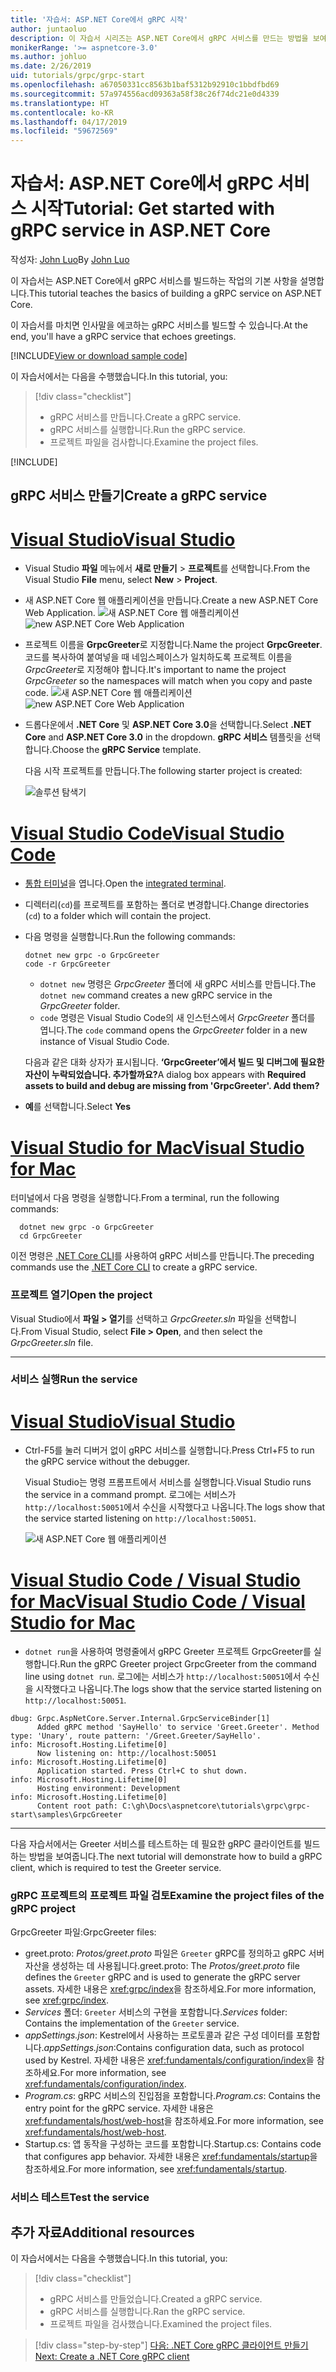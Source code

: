 ```yaml
---
title: '자습서: ASP.NET Core에서 gRPC 시작'
author: juntaoluo
description: 이 자습서 시리즈는 ASP.NET Core에서 gRPC 서비스를 만드는 방법을 보여 줍니다. gRPC 서비스 프로젝트를 만들고, proto 파일을 편집하고, 이중 스트리밍 호출을 추가하는 방법을 알아봅니다.
monikerRange: '>= aspnetcore-3.0'
ms.author: johluo
ms.date: 2/26/2019
uid: tutorials/grpc/grpc-start
ms.openlocfilehash: a67050331cc8563b1baf5312b92910c1bbdfbd69
ms.sourcegitcommit: 57a974556acd09363a58f38c26f74dc21e0d4339
ms.translationtype: HT
ms.contentlocale: ko-KR
ms.lasthandoff: 04/17/2019
ms.locfileid: "59672569"
---
```

# <a name="tutorial-get-started-with-grpc-service-in-aspnet-core"></a><span data-ttu-id="ff22d-104">자습서: ASP.NET Core에서 gRPC 서비스 시작</span><span class="sxs-lookup"><span data-stu-id="ff22d-104">Tutorial: Get started with gRPC service in ASP.NET Core</span></span>

<span data-ttu-id="ff22d-105">작성자: [John Luo](https://github.com/juntaoluo)</span><span class="sxs-lookup"><span data-stu-id="ff22d-105">By [John Luo](https://github.com/juntaoluo)</span></span>

<span data-ttu-id="ff22d-106">이 자습서는 ASP.NET Core에서 gRPC 서비스를 빌드하는 작업의 기본 사항을 설명합니다.</span><span class="sxs-lookup"><span data-stu-id="ff22d-106">This tutorial teaches the basics of building a gRPC service on ASP.NET Core.</span></span>

<span data-ttu-id="ff22d-107">이 자습서를 마치면 인사말을 에코하는 gRPC 서비스를 빌드할 수 있습니다.</span><span class="sxs-lookup"><span data-stu-id="ff22d-107">At the end, you'll have a gRPC service that echoes greetings.</span></span>

[!INCLUDE[View or download sample code](~/includes/grpc/download.md)]

<span data-ttu-id="ff22d-108">이 자습서에서는 다음을 수행했습니다.</span><span class="sxs-lookup"><span data-stu-id="ff22d-108">In this tutorial, you:</span></span>

> [!div class="checklist"]
> * <span data-ttu-id="ff22d-109">gRPC 서비스를 만듭니다.</span><span class="sxs-lookup"><span data-stu-id="ff22d-109">Create a gRPC service.</span></span>
> * <span data-ttu-id="ff22d-110">gRPC 서비스를 실행합니다.</span><span class="sxs-lookup"><span data-stu-id="ff22d-110">Run the gRPC service.</span></span>
> * <span data-ttu-id="ff22d-111">프로젝트 파일을 검사합니다.</span><span class="sxs-lookup"><span data-stu-id="ff22d-111">Examine the project files.</span></span>

[!INCLUDE[](~/includes/net-core-prereqs-all-3.0.md)]

## <a name="create-a-grpc-service"></a><span data-ttu-id="ff22d-112">gRPC 서비스 만들기</span><span class="sxs-lookup"><span data-stu-id="ff22d-112">Create a gRPC service</span></span>

# <a name="visual-studiotabvisual-studio"></a>[<span data-ttu-id="ff22d-113">Visual Studio</span><span class="sxs-lookup"><span data-stu-id="ff22d-113">Visual Studio</span></span>](#tab/visual-studio)

* <span data-ttu-id="ff22d-114">Visual Studio **파일** 메뉴에서 **새로 만들기** > **프로젝트**를 선택합니다.</span><span class="sxs-lookup"><span data-stu-id="ff22d-114">From the Visual Studio **File** menu, select **New** > **Project**.</span></span>
* <span data-ttu-id="ff22d-115">새 ASP.NET Core 웹 애플리케이션을 만듭니다.</span><span class="sxs-lookup"><span data-stu-id="ff22d-115">Create a new ASP.NET Core Web Application.</span></span>
  <span data-ttu-id="ff22d-116">![새 ASP.NET Core 웹 애플리케이션](grpc-start/_static/np_3_0.1.png)</span><span class="sxs-lookup"><span data-stu-id="ff22d-116">![new ASP.NET Core Web Application](grpc-start/_static/np_3_0.1.png)</span></span>
* <span data-ttu-id="ff22d-117">프로젝트 이름을 **GrpcGreeter**로 지정합니다.</span><span class="sxs-lookup"><span data-stu-id="ff22d-117">Name the project **GrpcGreeter**.</span></span> <span data-ttu-id="ff22d-118">코드를 복사하여 붙여넣을 때 네임스페이스가 일치하도록 프로젝트 이름을 *GrpcGreeter*로 지정해야 합니다.</span><span class="sxs-lookup"><span data-stu-id="ff22d-118">It's important to name the project *GrpcGreeter* so the namespaces will match when you copy and paste code.</span></span>
  <span data-ttu-id="ff22d-119">![새 ASP.NET Core 웹 애플리케이션](grpc-start/_static/np_3_0.2.png)</span><span class="sxs-lookup"><span data-stu-id="ff22d-119">![new ASP.NET Core Web Application](grpc-start/_static/np_3_0.2.png)</span></span>
* <span data-ttu-id="ff22d-120">드롭다운에서 **.NET Core** 및 **ASP.NET Core 3.0**을 선택합니다.</span><span class="sxs-lookup"><span data-stu-id="ff22d-120">Select **.NET Core** and **ASP.NET Core 3.0** in the dropdown.</span></span> <span data-ttu-id="ff22d-121">**gRPC 서비스** 템플릿을 선택합니다.</span><span class="sxs-lookup"><span data-stu-id="ff22d-121">Choose the **gRPC Service** template.</span></span>

  <span data-ttu-id="ff22d-122">다음 시작 프로젝트를 만듭니다.</span><span class="sxs-lookup"><span data-stu-id="ff22d-122">The following starter project is created:</span></span>

  ![솔루션 탐색기](grpc-start/_static/se3.0.png)

# <a name="visual-studio-codetabvisual-studio-code"></a>[<span data-ttu-id="ff22d-124">Visual Studio Code</span><span class="sxs-lookup"><span data-stu-id="ff22d-124">Visual Studio Code</span></span>](#tab/visual-studio-code)

* <span data-ttu-id="ff22d-125">[통합 터미널](https://code.visualstudio.com/docs/editor/integrated-terminal)을 엽니다.</span><span class="sxs-lookup"><span data-stu-id="ff22d-125">Open the [integrated terminal](https://code.visualstudio.com/docs/editor/integrated-terminal).</span></span>
* <span data-ttu-id="ff22d-126">디렉터리(`cd`)를 프로젝트를 포함하는 폴더로 변경합니다.</span><span class="sxs-lookup"><span data-stu-id="ff22d-126">Change directories (`cd`) to a folder which will contain the project.</span></span>
* <span data-ttu-id="ff22d-127">다음 명령을 실행합니다.</span><span class="sxs-lookup"><span data-stu-id="ff22d-127">Run the following commands:</span></span>

  ```console
  dotnet new grpc -o GrpcGreeter
  code -r GrpcGreeter
  ```

  * <span data-ttu-id="ff22d-128">`dotnet new` 명령은 *GrpcGreeter* 폴더에 새 gRPC 서비스를 만듭니다.</span><span class="sxs-lookup"><span data-stu-id="ff22d-128">The `dotnet new` command creates a new gRPC service in the *GrpcGreeter* folder.</span></span>
  * <span data-ttu-id="ff22d-129">`code` 명령은 Visual Studio Code의 새 인스턴스에서 *GrpcGreeter* 폴더를 엽니다.</span><span class="sxs-lookup"><span data-stu-id="ff22d-129">The `code` command opens the *GrpcGreeter* folder in a new instance of Visual Studio Code.</span></span>

  <span data-ttu-id="ff22d-130">다음과 같은 대화 상자가 표시됩니다. **‘GrpcGreeter’에서 빌드 및 디버그에 필요한 자산이 누락되었습니다. 추가할까요?**</span><span class="sxs-lookup"><span data-stu-id="ff22d-130">A dialog box appears with **Required assets to build and debug are missing from 'GrpcGreeter'. Add them?**</span></span>
* <span data-ttu-id="ff22d-131">**예**를 선택합니다.</span><span class="sxs-lookup"><span data-stu-id="ff22d-131">Select **Yes**</span></span>

# <a name="visual-studio-for-mactabvisual-studio-mac"></a>[<span data-ttu-id="ff22d-132">Visual Studio for Mac</span><span class="sxs-lookup"><span data-stu-id="ff22d-132">Visual Studio for Mac</span></span>](#tab/visual-studio-mac)

<span data-ttu-id="ff22d-133">터미널에서 다음 명령을 실행합니다.</span><span class="sxs-lookup"><span data-stu-id="ff22d-133">From a terminal, run the following commands:</span></span>

```console
  dotnet new grpc -o GrpcGreeter
  cd GrpcGreeter
```

<span data-ttu-id="ff22d-134">이전 명령은 [.NET Core CLI](/dotnet/core/tools/dotnet)를 사용하여 gRPC 서비스를 만듭니다.</span><span class="sxs-lookup"><span data-stu-id="ff22d-134">The preceding commands use the [.NET Core CLI](/dotnet/core/tools/dotnet) to create a gRPC service.</span></span>

### <a name="open-the-project"></a><span data-ttu-id="ff22d-135">프로젝트 열기</span><span class="sxs-lookup"><span data-stu-id="ff22d-135">Open the project</span></span>

<span data-ttu-id="ff22d-136">Visual Studio에서 **파일 > 열기**를 선택하고 *GrpcGreeter.sln* 파일을 선택합니다.</span><span class="sxs-lookup"><span data-stu-id="ff22d-136">From Visual Studio, select **File > Open**, and then select the *GrpcGreeter.sln* file.</span></span>

<!-- End of VS tabs -->

---

### <a name="run-the-service"></a><span data-ttu-id="ff22d-137">서비스 실행</span><span class="sxs-lookup"><span data-stu-id="ff22d-137">Run the service</span></span>

# <a name="visual-studiotabvisual-studio"></a>[<span data-ttu-id="ff22d-138">Visual Studio</span><span class="sxs-lookup"><span data-stu-id="ff22d-138">Visual Studio</span></span>](#tab/visual-studio)

* <span data-ttu-id="ff22d-139">Ctrl-F5를 눌러 디버거 없이 gRPC 서비스를 실행합니다.</span><span class="sxs-lookup"><span data-stu-id="ff22d-139">Press Ctrl+F5 to run the gRPC service without the debugger.</span></span>

  <span data-ttu-id="ff22d-140">Visual Studio는 명령 프롬프트에서 서비스를 실행합니다.</span><span class="sxs-lookup"><span data-stu-id="ff22d-140">Visual Studio runs the service in a command prompt.</span></span> <span data-ttu-id="ff22d-141">로그에는 서비스가 `http://localhost:50051`에서 수신을 시작했다고 나옵니다.</span><span class="sxs-lookup"><span data-stu-id="ff22d-141">The logs show that the service started listening on `http://localhost:50051`.</span></span>

  ![새 ASP.NET Core 웹 애플리케이션](grpc-start/_static/server_start.png)

# <a name="visual-studio-code--visual-studio-for-mactabvisual-studio-codevisual-studio-mac"></a>[<span data-ttu-id="ff22d-143">Visual Studio Code / Visual Studio for Mac</span><span class="sxs-lookup"><span data-stu-id="ff22d-143">Visual Studio Code / Visual Studio for Mac</span></span>](#tab/visual-studio-code+visual-studio-mac)

* <span data-ttu-id="ff22d-144">`dotnet run`을 사용하여 명령줄에서 gRPC Greeter 프로젝트 GrpcGreeter를 실행합니다.</span><span class="sxs-lookup"><span data-stu-id="ff22d-144">Run the gRPC Greeter project GrpcGreeter from the command line using `dotnet run`.</span></span> <span data-ttu-id="ff22d-145">로그에는 서비스가 `http://localhost:50051`에서 수신을 시작했다고 나옵니다.</span><span class="sxs-lookup"><span data-stu-id="ff22d-145">The logs show that the service started listening on `http://localhost:50051`.</span></span>

```console
dbug: Grpc.AspNetCore.Server.Internal.GrpcServiceBinder[1]
      Added gRPC method 'SayHello' to service 'Greet.Greeter'. Method type: 'Unary', route pattern: '/Greet.Greeter/SayHello'.
info: Microsoft.Hosting.Lifetime[0]
      Now listening on: http://localhost:50051
info: Microsoft.Hosting.Lifetime[0]
      Application started. Press Ctrl+C to shut down.
info: Microsoft.Hosting.Lifetime[0]
      Hosting environment: Development
info: Microsoft.Hosting.Lifetime[0]
      Content root path: C:\gh\Docs\aspnetcore\tutorials\grpc\grpc-start\samples\GrpcGreeter
```

<!-- End of combined VS/Mac tabs -->

---

<span data-ttu-id="ff22d-146">다음 자습서에서는 Greeter 서비스를 테스트하는 데 필요한 gRPC 클라이언트를 빌드하는 방법을 보여줍니다.</span><span class="sxs-lookup"><span data-stu-id="ff22d-146">The next tutorial will demonstrate how to build a gRPC client, which is required to test the Greeter service.</span></span>

### <a name="examine-the-project-files-of-the-grpc-project"></a><span data-ttu-id="ff22d-147">gRPC 프로젝트의 프로젝트 파일 검토</span><span class="sxs-lookup"><span data-stu-id="ff22d-147">Examine the project files of the gRPC project</span></span>

<span data-ttu-id="ff22d-148">GrpcGreeter 파일:</span><span class="sxs-lookup"><span data-stu-id="ff22d-148">GrpcGreeter files:</span></span>

* <span data-ttu-id="ff22d-149">greet.proto: *Protos/greet.proto* 파일은 `Greeter` gRPC를 정의하고 gRPC 서버 자산을 생성하는 데 사용됩니다.</span><span class="sxs-lookup"><span data-stu-id="ff22d-149">greet.proto: The *Protos/greet.proto* file defines the `Greeter` gRPC and is used to generate the gRPC server assets.</span></span> <span data-ttu-id="ff22d-150">자세한 내용은 <xref:grpc/index>을 참조하세요.</span><span class="sxs-lookup"><span data-stu-id="ff22d-150">For more information, see <xref:grpc/index>.</span></span>
* <span data-ttu-id="ff22d-151">*Services* 폴더: `Greeter` 서비스의 구현을 포함합니다.</span><span class="sxs-lookup"><span data-stu-id="ff22d-151">*Services* folder: Contains the implementation of the `Greeter` service.</span></span>
* <span data-ttu-id="ff22d-152">*appSettings.json*: Kestrel에서 사용하는 프로토콜과 같은 구성 데이터를 포함합니다.</span><span class="sxs-lookup"><span data-stu-id="ff22d-152">*appSettings.json*:Contains configuration data, such as protocol used by Kestrel.</span></span> <span data-ttu-id="ff22d-153">자세한 내용은 <xref:fundamentals/configuration/index>을 참조하세요.</span><span class="sxs-lookup"><span data-stu-id="ff22d-153">For more information, see <xref:fundamentals/configuration/index>.</span></span>
* <span data-ttu-id="ff22d-154">*Program.cs*: gRPC 서비스의 진입점을 포함합니다.</span><span class="sxs-lookup"><span data-stu-id="ff22d-154">*Program.cs*: Contains the entry point for the gRPC service.</span></span> <span data-ttu-id="ff22d-155">자세한 내용은 <xref:fundamentals/host/web-host>을 참조하세요.</span><span class="sxs-lookup"><span data-stu-id="ff22d-155">For more information, see <xref:fundamentals/host/web-host>.</span></span>
* <span data-ttu-id="ff22d-156">Startup.cs: 앱 동작을 구성하는 코드를 포함합니다.</span><span class="sxs-lookup"><span data-stu-id="ff22d-156">Startup.cs: Contains code that configures app behavior.</span></span> <span data-ttu-id="ff22d-157">자세한 내용은 <xref:fundamentals/startup>을 참조하세요.</span><span class="sxs-lookup"><span data-stu-id="ff22d-157">For more information, see <xref:fundamentals/startup>.</span></span>

### <a name="test-the-service"></a><span data-ttu-id="ff22d-158">서비스 테스트</span><span class="sxs-lookup"><span data-stu-id="ff22d-158">Test the service</span></span>

## <a name="additional-resources"></a><span data-ttu-id="ff22d-159">추가 자료</span><span class="sxs-lookup"><span data-stu-id="ff22d-159">Additional resources</span></span>

<span data-ttu-id="ff22d-160">이 자습서에서는 다음을 수행했습니다.</span><span class="sxs-lookup"><span data-stu-id="ff22d-160">In this tutorial, you:</span></span>

> [!div class="checklist"]
> * <span data-ttu-id="ff22d-161">gRPC 서비스를 만들었습니다.</span><span class="sxs-lookup"><span data-stu-id="ff22d-161">Created a gRPC service.</span></span>
> * <span data-ttu-id="ff22d-162">gRPC 서비스를 실행합니다.</span><span class="sxs-lookup"><span data-stu-id="ff22d-162">Ran the gRPC service.</span></span>
> * <span data-ttu-id="ff22d-163">프로젝트 파일을 검사했습니다.</span><span class="sxs-lookup"><span data-stu-id="ff22d-163">Examined the project files.</span></span>

> [!div class="step-by-step"]
> [<span data-ttu-id="ff22d-164">다음: .NET Core gRPC 클라이언트 만들기</span><span class="sxs-lookup"><span data-stu-id="ff22d-164">Next: Create a .NET Core gRPC client</span></span>](xref:tutorials/grpc/grpc-client)